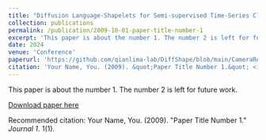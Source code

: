 ```yaml
---
title: "Diffusion Language-Shapelets for Semi-supervised Time-Series Classification (AAAI-24)"
collection: publications
permalink: /publication/2009-10-01-paper-title-number-1
excerpt: 'This paper is about the number 1. The number 2 is left for future work.'
date: 2024
venue: 'Conference'
paperurl: 'https://github.com/qianlima-lab/DiffShape/blob/main/CameraReady_DiffShape_AAAI_2024.pdf'
citation: 'Your Name, You. (2009). &quot;Paper Title Number 1.&quot; <i>Journal 1</i>. 1(1).'
---
```

This paper is about the number 1. The number 2 is left for future work.

[Download paper here](https://github.com/qianlima-lab/DiffShape/blob/main/CameraReady_DiffShape_AAAI_2024.pdf)

Recommended citation: Your Name, You. (2009). "Paper Title Number 1." <i>Journal 1</i>. 1(1).
